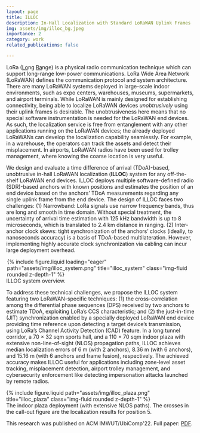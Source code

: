 ```yaml
---
layout: page
title: ILLOC
description: In-Hall Localization with Standard LoRaWAN Uplink Frames
img: assets/img/illoc_bg.jpeg
importance: 2
category: work
related_publications: false

---
```



LoRa (<ins>Lo</ins>ng <ins>Ra</ins>nge)  is a physical radio communication technique which can support long-range low-power communications. LoRa Wide Area Network (LoRaWAN) defines the communication protocol and system architecture.
There are many LoRaWAN systems deployed in large-scale indoor environments, such as expo centers, warehouses, museums, supermarkets, and airport terminals. While LoRaWAN is mainly designed for establishing connectivity, being able to localize LoRaWAN devices *unobtrusively* using their uplink frames is desirable. The unobtrusiveness here means that no special software instrumentation is needed for the LoRaWAN end devices. As such, the localization service is free from entanglement with any other applications running on the LoRaWAN devices; the already deployed LoRaWANs can develop the localization capability seamlessly. For example, in a warehouse, the operators can track the assets and detect their misplacement. In airports, LoRaWAN radios have been used for trolley management, where knowing the coarse location is very useful.  

We design and evaluate a time difference of arrival (TDoA)-based, unobtrusive in-hall LoRaWAN localization (**ILLOC**) system for any off-the-shelf LoRaWAN end devices. ILLOC deploys multiple software-defined radio (SDR)-based anchors with known positions and estimates the position of an end device based on the anchors’ TDoA measurements regarding any single uplink frame from the end device. The design of ILLOC faces two challenges: (1) Narrowband: LoRa signals use narrow frequency bands, thus are long and smooth in time domain. Without special treatment, the uncertainty of arrival time estimation with 125 kHz bandwidth is up to 8 microseconds, which is translated to 2.4 km distance in ranging. (2) Inter-anchor clock skews: tight synchronization of the anchors’ clocks (ideally, to nanoseconds accuracy) is a basis of TDoA-based multilateration. However, implementing highly accurate clock synchronization via cabling can incur large deployment overhead.

<div class="row">
    <div class="col-sm-12 text-center">
        <div style="max-width:500px; margin:auto;">
        {% include figure.liquid loading="eager" path="assets/img/illoc_system.png" title="illoc_system" class="img-fluid rounded z-depth-1" %}
        </div>
    </div>
</div>
<div class="caption">
    ILLOC system overview.
</div>


To address these technical challenges, we propose the ILLOC system featuring two LoRaWAN-specific techniques: (1) the cross-correlation among the differential phase sequences (DPS) received by two anchors to estimate TDoA, exploiting LoRa’s CCS characteristic; and (2) the just-in-time (JIT) synchronization enabled by a specially deployed LoRaWAN end device providing time reference upon detecting a target device’s transmission, using LoRa’s Channel Activity Detection (CAD) feature. In a long tunnel corridor, a 70 × 32 sqm sports hall, and a 110 × 70 sqm indoor plaza with extensive non-line-of-sight (NLOS) propagation paths, ILLOC achieves median localization errors of 6 m (with 2 anchors), 8.36 m (with 6 anchors), and 15.16 m (with 6 anchors and frame fusion), respectively. The achieved accuracy makes ILLOC useful for applications including zone-level asset tracking, misplacement detection, airport trolley management, and cybersecurity enforcement like detecting impersonation attacks launched by remote radios. 

<div class="row">
    <div class="col-sm-12 text-center">
        <div style="max-width:700px; margin:auto;">
        {% include figure.liquid path="assets/img/illoc_plaza.png" title="illoc_plaza" class="img-fluid rounded z-depth-1" %}
        </div>
    </div>
</div>
<div class="caption">
    The indoor plaza deployment (with extensive NLOS paths). The crosses in the call-out figure are the localization results for position 5.
</div>


This research was published on ACM IMWUT/UbiComp'22. Full paper: [PDF](/assets/pdf/ILLOC-final.pdf).